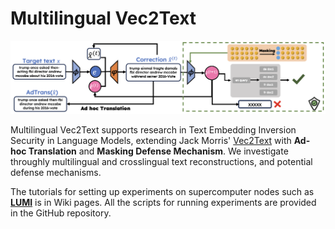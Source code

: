 # Multilingual Vec2Text 

<img src="overview.png" width="600"/>

Multilingual Vec2Text supports research in Text Embedding Inversion Security in Language Models, extending Jack Morris' [Vec2Text](https://github.com/jxmorris12/vec2text) with __Ad-hoc Translation__ and __Masking Defense Mechanism__. We investigate throughly multilingual and crosslingual text reconstructions, and potential defense mechanisms.

The tutorials for setting up experiments on supercomputer nodes such as __[LUMI](https://docs.lumi-supercomputer.eu/)__ is in Wiki pages. 
All the scripts for running experiments are provided in the GitHub repository. 

